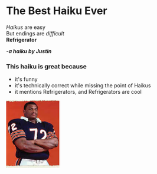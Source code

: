 # The Best Haiku Ever

*Haikus* are easy<br />
But endings are *difficult*<br />
**Refrigerator**<br />

-***a haiku by Justin***

### This haiku is great because
+ it's funny
+ it's technically correct while missing the point of Haikus
+ it mentions Refrigerators, and Refrigerators are cool

![the fridge](images/download.jpg)
